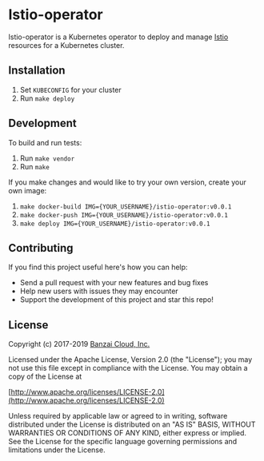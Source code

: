 # Istio-operator

Istio-operator is a Kubernetes operator to deploy and manage [Istio](https://istio.io/) resources for a Kubernetes cluster.

## Installation

1. Set `KUBECONFIG` for your cluster
2. Run `make deploy`

## Development

To build and run tests:
1. Run `make vendor`
2. Run `make`

If you make changes and would like to try your own version, create your own image:
1. `make docker-build IMG={YOUR_USERNAME}/istio-operator:v0.0.1`
2. `make docker-push IMG={YOUR_USERNAME}/istio-operator:v0.0.1`
3. `make deploy IMG={YOUR_USERNAME}/istio-operator:v0.0.1`

## Contributing

If you find this project useful here's how you can help:

- Send a pull request with your new features and bug fixes
- Help new users with issues they may encounter
- Support the development of this project and star this repo!

## License

Copyright (c) 2017-2019 [Banzai Cloud, Inc.](https://banzaicloud.com)

Licensed under the Apache License, Version 2.0 (the "License");
you may not use this file except in compliance with the License.
You may obtain a copy of the License at

[http://www.apache.org/licenses/LICENSE-2.0](http://www.apache.org/licenses/LICENSE-2.0)

Unless required by applicable law or agreed to in writing, software
distributed under the License is distributed on an "AS IS" BASIS,
WITHOUT WARRANTIES OR CONDITIONS OF ANY KIND, either express or implied.
See the License for the specific language governing permissions and
limitations under the License.
